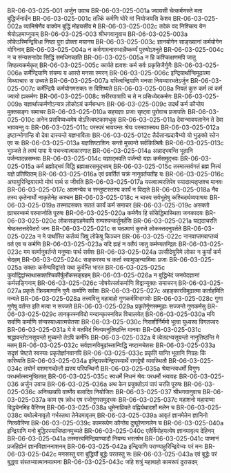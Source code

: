 BR-06-03-025-001	अर्जुन उवाच
BR-06-03-025-001a	ज्यायसी चेत्कर्मणस्ते मता बुद्धिर्जनार्दन
BR-06-03-025-001c	तत्किं कर्मणि घोरे मां नियोजयसि केशव
BR-06-03-025-002a	व्यामिश्रेणैव वाक्येन बुद्धिं मोहयसीव मे
BR-06-03-025-002c	तदेकं वद निश्चित्य येन श्रेयोऽहमाप्नुयाम्
BR-06-03-025-003	श्रीभगवानुवाच
BR-06-03-025-003a	लोकेऽस्मिन्द्विविधा निष्ठा पुरा प्रोक्ता मयानघ
BR-06-03-025-003c	ज्ञानयोगेन साङ्ख्यानां कर्मयोगेन योगिनाम्
BR-06-03-025-004a	न कर्मणामनारम्भान्नैष्कर्म्यं पुरुषोऽश्नुते
BR-06-03-025-004c	न च संन्यसनादेव सिद्धिं समधिगच्छति
BR-06-03-025-005a	न हि कश्चित्क्षणमपि जातु तिष्ठत्यकर्मकृत्
BR-06-03-025-005c	कार्यते ह्यवशः कर्म सर्वः प्रकृतिजैर्गुणैः
BR-06-03-025-006a	कर्मेन्द्रियाणि संयम्य य आस्ते मनसा स्मरन्
BR-06-03-025-006c	इन्द्रियार्थान्विमूढात्मा मिथ्याचारः स उच्यते
BR-06-03-025-007a	यस्त्विन्द्रियाणि मनसा नियम्यारभतेऽर्जुन
BR-06-03-025-007c	कर्मेन्द्रियैः कर्मयोगमसक्तः स विशिष्यते
BR-06-03-025-008a	नियतं कुरु कर्म त्वं कर्म ज्यायो ह्यकर्मणः
BR-06-03-025-008c	शरीरयात्रापि च ते न प्रसिध्येदकर्मणः
BR-06-03-025-009a	यज्ञार्थात्कर्मणोऽन्यत्र लोकोऽयं कर्मबन्धनः
BR-06-03-025-009c	तदर्थं कर्म कौन्तेय मुक्तसङ्गः समाचर
BR-06-03-025-010a	सहयज्ञाः प्रजाः सृष्ट्वा पुरोवाच प्रजापतिः
BR-06-03-025-010c	अनेन प्रसविष्यध्वमेष वोऽस्त्विष्टकामधुक्
BR-06-03-025-011a	देवान्भावयतानेन ते देवा भावयन्तु वः
BR-06-03-025-011c	परस्परं भावयन्तः श्रेयः परमवाप्स्यथ
BR-06-03-025-012a	इष्टान्भोगान्हि वो देवा दास्यन्ते यज्ञभाविताः
BR-06-03-025-012c	तैर्दत्तानप्रदायैभ्यो यो भुङ्क्ते स्तेन एव सः
BR-06-03-025-013a	यज्ञशिष्टाशिनः सन्तो मुच्यन्ते सर्वकिल्बिषैः
BR-06-03-025-013c	भुञ्जते ते त्वघं पापा ये पचन्त्यात्मकारणात्
BR-06-03-025-014a	अन्नाद्भवन्ति भूतानि पर्जन्यादन्नसम्भवः
BR-06-03-025-014c	यज्ञाद्भवति पर्जन्यो यज्ञः कर्मसमुद्भवः
BR-06-03-025-015a	कर्म ब्रह्मोद्भवं विद्धि ब्रह्माक्षरसमुद्भवम्
BR-06-03-025-015c	तस्मात्सर्वगतं ब्रह्म नित्यं यज्ञे प्रतिष्ठितम्
BR-06-03-025-016a	एवं प्रवर्तितं चक्रं नानुवर्तयतीह यः
BR-06-03-025-016c	अघायुरिन्द्रियारामो मोघं पार्थ स जीवति
BR-06-03-025-017a	यस्त्वात्मरतिरेव स्यादात्मतृप्तश्च मानवः
BR-06-03-025-017c	आत्मन्येव च सन्तुष्टस्तस्य कार्यं न विद्यते
BR-06-03-025-018a	नैव तस्य कृतेनार्थो नाकृतेनेह कश्चन
BR-06-03-025-018c	न चास्य सर्वभूतेषु कश्चिदर्थव्यपाश्रयः
BR-06-03-025-019a	तस्मादसक्तः सततं कार्यं कर्म समाचर
BR-06-03-025-019c	असक्तो ह्याचरन्कर्म परमाप्नोति पूरुषः
BR-06-03-025-020a	कर्मणैव हि संसिद्धिमास्थिता जनकादयः
BR-06-03-025-020c	लोकसङ्ग्रहमेवापि सम्पश्यन्कर्तुमर्हसि
BR-06-03-025-021a	यद्यदाचरति श्रेष्ठस्तत्तदेवेतरो जनः
BR-06-03-025-021c	स यत्प्रमाणं कुरुते लोकस्तदनुवर्तते
BR-06-03-025-022a	न मे पार्थास्ति कर्तव्यं त्रिषु लोकेषु किञ्चन
BR-06-03-025-022c	नानवाप्तमवाप्तव्यं वर्त एव च कर्मणि
BR-06-03-025-023a	यदि ह्यहं न वर्तेयं जातु कर्मण्यतन्द्रितः
BR-06-03-025-023c	मम वर्त्मानुवर्तन्ते मनुष्याः पार्थ सर्वशः
BR-06-03-025-024a	उत्सीदेयुरिमे लोका न कुर्यां कर्म चेदहम्
BR-06-03-025-024c	सङ्करस्य च कर्ता स्यामुपहन्यामिमाः प्रजाः
BR-06-03-025-025a	सक्ताः कर्मण्यविद्वांसो यथा कुर्वन्ति भारत
BR-06-03-025-025c	कुर्याद्विद्वांस्तथासक्तश्चिकीर्षुर्लोकसङ्ग्रहम्
BR-06-03-025-026a	न बुद्धिभेदं जनयेदज्ञानां कर्मसङ्गिनाम्
BR-06-03-025-026c	जोषयेत्सर्वकर्माणि विद्वान्युक्तः समाचरन्
BR-06-03-025-027a	प्रकृतेः क्रियमाणानि गुणैः कर्माणि सर्वशः
BR-06-03-025-027c	अहङ्कारविमूढात्मा कर्ताहमिति मन्यते
BR-06-03-025-028a	तत्त्ववित्तु महाबाहो गुणकर्मविभागयोः
BR-06-03-025-028c	गुणा गुणेषु वर्तन्त इति मत्वा न सज्जते
BR-06-03-025-029a	प्रकृतेर्गुणसम्मूढाः सज्जन्ते गुणकर्मसु
BR-06-03-025-029c	तानकृत्स्नविदो मन्दान्कृत्स्नविन्न विचालयेत्
BR-06-03-025-030a	मयि सर्वाणि कर्माणि संन्यस्याध्यात्मचेतसा
BR-06-03-025-030c	निराशीर्निर्ममो भूत्वा युध्यस्व विगतज्वरः
BR-06-03-025-031a	ये मे मतमिदं नित्यमनुतिष्ठन्ति मानवाः
BR-06-03-025-031c	श्रद्धावन्तोऽनसूयन्तो मुच्यन्ते तेऽपि कर्मभिः
BR-06-03-025-032a	ये त्वेतदभ्यसूयन्तो नानुतिष्ठन्ति मे मतम्
BR-06-03-025-032c	सर्वज्ञानविमूढांस्तान्विद्धि नष्टानचेतसः
BR-06-03-025-033a	सदृशं चेष्टते स्वस्याः प्रकृतेर्ज्ञानवानपि
BR-06-03-025-033c	प्रकृतिं यान्ति भूतानि निग्रहः किं करिष्यति
BR-06-03-025-034a	इन्द्रियस्येन्द्रियस्यार्थे रागद्वेषौ व्यवस्थितौ
BR-06-03-025-034c	तयोर्न वशमागच्छेत्तौ ह्यस्य परिपन्थिनौ
BR-06-03-025-035a	श्रेयान्स्वधर्मो विगुणः परधर्मात्स्वनुष्ठितात्
BR-06-03-025-035c	स्वधर्मे निधनं श्रेयः परधर्मो भयावहः
BR-06-03-025-036	अर्जुन उवाच
BR-06-03-025-036a	अथ केन प्रयुक्तोऽयं पापं चरति पूरुषः
BR-06-03-025-036c	अनिच्छन्नपि वार्ष्णेय बलादिव नियोजितः
BR-06-03-025-037	श्रीभगवानुवाच
BR-06-03-025-037a	काम एष क्रोध एष रजोगुणसमुद्भवः
BR-06-03-025-037c	महाशनो महापाप्मा विद्ध्येनमिह वैरिणम्
BR-06-03-025-038a	धूमेनाव्रियते वह्निर्यथादर्शो मलेन च
BR-06-03-025-038c	यथोल्बेनावृतो गर्भस्तथा तेनेदमावृतम्
BR-06-03-025-039a	आवृतं ज्ञानमेतेन ज्ञानिनो नित्यवैरिणा
BR-06-03-025-039c	कामरूपेण कौन्तेय दुष्पूरेणानलेन च
BR-06-03-025-040a	इन्द्रियाणि मनो बुद्धिरस्याधिष्ठानमुच्यते
BR-06-03-025-040c	एतैर्विमोहयत्येष ज्ञानमावृत्य देहिनम्
BR-06-03-025-041a	तस्मात्त्वमिन्द्रियाण्यादौ नियम्य भरतर्षभ
BR-06-03-025-041c	पाप्मानं प्रजहिह्येनं ज्ञानविज्ञाननाशनम्
BR-06-03-025-042a	इन्द्रियाणि पराण्याहुरिन्द्रियेभ्यः परं मनः
BR-06-03-025-042c	मनसस्तु परा बुद्धिर्यो बुद्धेः परतस्तु सः
BR-06-03-025-043a	एवं बुद्धेः परं बुद्ध्वा संस्तभ्यात्मानमात्मना
BR-06-03-025-043c	जहि शत्रुं महाबाहो कामरूपं दुरासदम्
